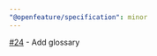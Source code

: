 ```yaml
---
"@openfeature/specification": minor
---
```


[#24](https://github.com/open-feature/spec/pull/24) - Add glossary
